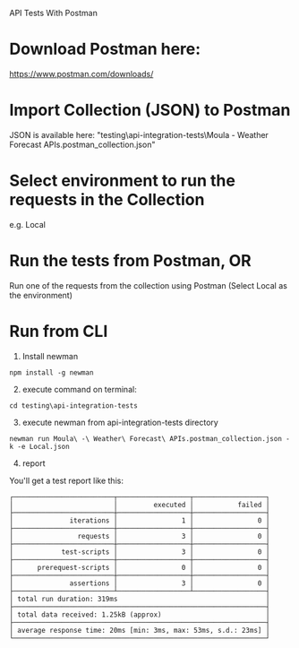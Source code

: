 API Tests With Postman 

# Download Postman here:
 https://www.postman.com/downloads/

# Import Collection (JSON) to Postman
JSON is available here: "testing\api-integration-tests\Moula - Weather Forecast APIs.postman_collection.json"

# Select environment to run the requests in the Collection 
e.g. Local

# Run the tests from Postman, OR  
Run one of the requests from the collection using Postman (Select Local as the environment)


# Run from CLI 
1. Install newman 
```
npm install -g newman
```


2. execute command on terminal: 
```
cd testing\api-integration-tests

```

3. execute newman from api-integration-tests directory


```
newman run Moula\ -\ Weather\ Forecast\ APIs.postman_collection.json -k -e Local.json
```

4. report 

You'll get a test report like this: 

```
┌─────────────────────────┬──────────────────┬──────────────────┐
│                         │         executed │           failed │
├─────────────────────────┼──────────────────┼──────────────────┤
│              iterations │                1 │                0 │
├─────────────────────────┼──────────────────┼──────────────────┤
│                requests │                3 │                0 │
├─────────────────────────┼──────────────────┼──────────────────┤
│            test-scripts │                3 │                0 │
├─────────────────────────┼──────────────────┼──────────────────┤
│      prerequest-scripts │                0 │                0 │
├─────────────────────────┼──────────────────┼──────────────────┤
│              assertions │                3 │                0 │
├─────────────────────────┴──────────────────┴──────────────────┤
│ total run duration: 319ms                                     │
├───────────────────────────────────────────────────────────────┤
│ total data received: 1.25kB (approx)                          │
├───────────────────────────────────────────────────────────────┤
│ average response time: 20ms [min: 3ms, max: 53ms, s.d.: 23ms] │
└───────────────────────────────────────────────────────────────┘
```
